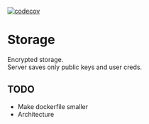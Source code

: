 [![codecov](https://codecov.io/github/diyliv/storage/branch/main/graph/badge.svg?token=RDBMBCC7EU)](https://codecov.io/github/diyliv/storage)

# Storage 
Encrypted storage.  
Server saves only public keys and user creds.  

## TODO 
* Make dockerfile smaller 
* Architecture 